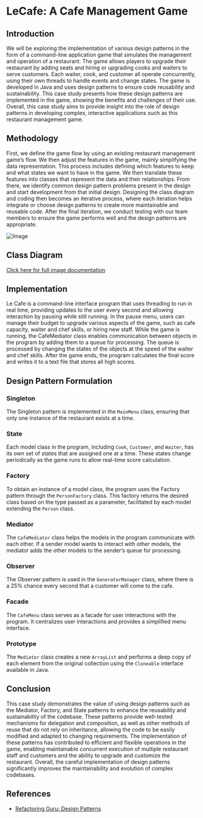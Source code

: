 # LeCafe: A Cafe Management Game

## **Introduction**

We will be exploring the implementation of various design patterns in the form of a command-line application game that simulates the management and operation of a restaurant. The game allows players to upgrade their restaurant by adding seats and hiring or upgrading cooks and waiters to serve customers. Each waiter, cook, and customer all operate concurrently, using their own threads to handle events and change states. The game is developed in Java and uses design patterns to ensure code reusability and sustainability. This case study presents how these design patterns are implemented in the game, showing the benefits and challenges of their use. Overall, this case study aims to provide insight into the role of design patterns in developing complex, interactive applications such as this restaurant management game.

## **Methodology**

First, we define the game flow by using an existing restaurant management game’s flow. We then adjust the features in the game, mainly simplifying the data representation. This process includes defining which features to keep and what states we want to have in the game. We then translate these features into classes that represent the data and their relationships. From there, we identify common design pattern problems present in the design and start development from that initial design. Designing the class diagram and coding then becomes an iterative process, where each iteration helps integrate or choose design patterns to create more maintainable and reusable code. After the final iteration, we conduct testing with our team members to ensure the game performs well and the design patterns are appropriate.

![Image](https://github.com/user-attachments/assets/37a6bad6-3d21-4dfe-bc9a-9d6616573e98)

## **Class Diagram**

[Click here for full image documentation](https://docs.google.com/document/d/1R6YROIVj3PGVPzGcuEQtHz0fWQS2AL6_mTxrZceK1os/edit?usp=sharing)

## **Implementation**

Le Cafe is a command-line interface program that uses threading to run in real time, providing updates to the user every second and allowing interaction by pausing while still running. In the pause menu, users can manage their budget to upgrade various aspects of the game, such as cafe capacity, waiter and chef skills, or hiring new staff. While the game is running, the CafeMediator class enables communication between objects in the program by adding them to a queue for processing. The queue is processed by changing the states of the objects at the speed of the waiter and chef skills. After the game ends, the program calculates the final score and writes it to a text file that stores all high scores.

## **Design Pattern Formulation**

### **Singleton**

The Singleton pattern is implemented in the `MainMenu` class, ensuring that only one instance of the restaurant exists at a time.

### **State**

Each model class in the program, including `Cook`, `Customer`, and `Waiter`, has its own set of states that are assigned one at a time. These states change periodically as the game runs to allow real-time score calculation.

### **Factory**

To obtain an instance of a model class, the program uses the Factory pattern through the `PersonFactory` class. This factory returns the desired class based on the type passed as a parameter, facilitated by each model extending the `Person` class.

### **Mediator**

The `CafeMediator` class helps the models in the program communicate with each other. If a sender model wants to interact with other models, the mediator adds the other models to the sender’s queue for processing.

### **Observer**

The Observer pattern is used in the `GeneratorManager` class, where there is a 25% chance every second that a customer will come to the cafe.

### **Facade**

The `CafeMenu` class serves as a facade for user interactions with the program. It centralizes user interactions and provides a simplified menu interface.

### **Prototype**

The `Mediator` class creates a new `ArrayList` and performs a deep copy of each element from the original collection using the `Cloneable` interface available in Java.

## **Conclusion**

This case study demonstrates the value of using design patterns such as the Mediator, Factory, and State patterns to enhance the reusability and sustainability of the codebase. These patterns provide well-tested mechanisms for delegation and composition, as well as other methods of reuse that do not rely on inheritance, allowing the code to be easily modified and adapted to changing requirements. The implementation of these patterns has contributed to efficient and flexible operations in the game, enabling maintainable concurrent execution of multiple restaurant staff and customers and the ability to upgrade and customize the restaurant. Overall, the careful implementation of design patterns significantly improves the maintainability and evolution of complex codebases.

## References

- [Refactoring Guru: Design Patterns](https://refactoring.guru/design-patterns)
